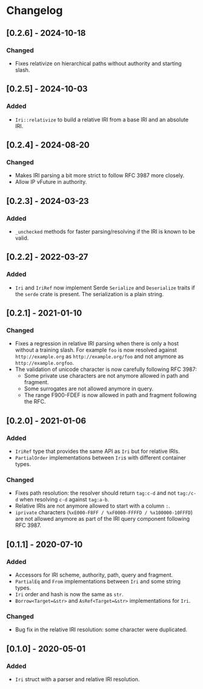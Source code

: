# Changelog

## [0.2.6] - 2024-10-18

### Changed

- Fixes relativize on hierarchical paths without authority and starting slash.

## [0.2.5] - 2024-10-03

### Added

- `Iri::relativize` to build a relative IRI from a base IRI and an absolute IRI.

## [0.2.4] - 2024-08-20

### Changed

- Makes IRI parsing a bit more strict to follow RFC 3987 more closely.
- Allow IP vFuture in authority.

## [0.2.3] - 2024-03-23

### Added

- `_unchecked` methods for faster parsing/resolving if the IRI is known to be valid.

## [0.2.2] - 2022-03-27

### Added

- `Iri` and `IriRef` now implement Serde `Serialize` and `Deserialize` traits if the `serde` crate is present.
  The serialization is a plain string.

## [0.2.1] - 2021-01-10

### Changed

- Fixes a regression in relative IRI parsing when there is only a host without a training slash. For example `foo` is
  now resolved against `http://example.org` as `http://example.org/foo` and not anymore as `http://example.orgfoo`.
- The validation of unicode character is now carefully following RFC 3987:
    - Some private use characters are not anymore allowed in path and fragment.
    - Some surrogates are not allowed anymore in query.
    - The range F900-FDEF is now allowed in path and fragment following the RFC.

## [0.2.0] - 2021-01-06

### Added

- `IriRef` type that provides the same API as `Iri` but for relative IRIs.
- `PartialOrder` implementations between `Iri`s with different container types.

### Changed

- Fixes path resolution: the resolver should return `tag:c-d` and not `tag:/c-d` when resolving `c-d` against `tag:a-b`.
- Relative IRIs are not anymore allowed to start with a column `:`.
- `iprivate` characters (`%xE000-F8FF / %xF0000-FFFFD / %x100000-10FFFD`) are not allowed anymore as part of the IRI
  query component following RFC 3987.

## [0.1.1] - 2020-07-10

### Added

- Accessors for IRI scheme, authority, path, query and fragment.
- `PartialEq` and `From` implementations between `Iri` and some string types.
- `Iri` order and hash is now the same as `str`.
- `Borrow<Target=&str>` and `AsRef<Target=&str>` implementations for `Iri`.

### Changed

- Bug fix in the relative IRI resolution: some character were duplicated.

## [0.1.0] - 2020-05-01

### Added

- `Iri` struct with a parser and relative IRI resolution.